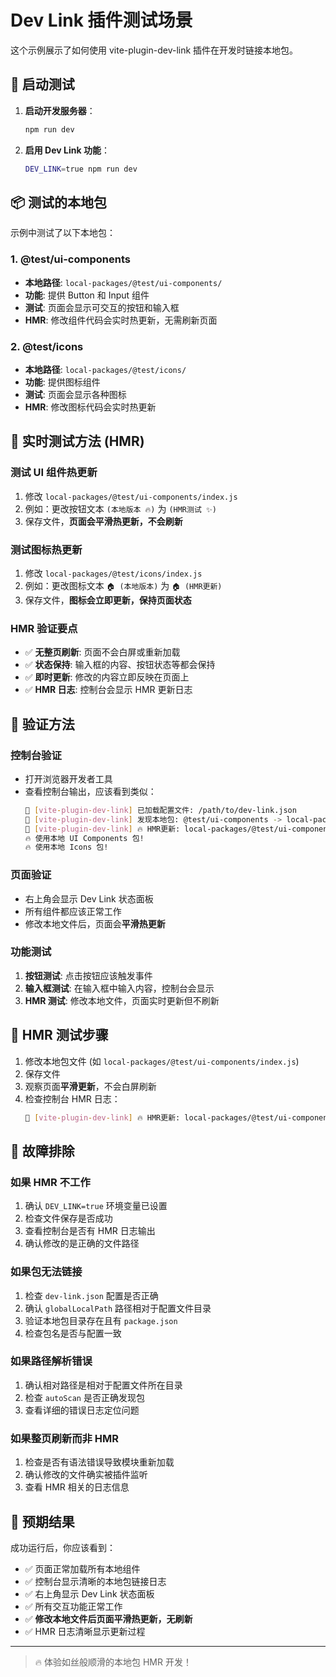 # Dev Link 插件测试场景

这个示例展示了如何使用 vite-plugin-dev-link 插件在开发时链接本地包。

## 🚀 启动测试

1. **启动开发服务器**：

    ```bash
    npm run dev
    ```

2. **启用 Dev Link 功能**：
    ```bash
    DEV_LINK=true npm run dev
    ```

## 📦 测试的本地包

示例中测试了以下本地包：

### 1. @test/ui-components

-   **本地路径**: `local-packages/@test/ui-components/`
-   **功能**: 提供 Button 和 Input 组件
-   **测试**: 页面会显示可交互的按钮和输入框
-   **HMR**: 修改组件代码会实时热更新，无需刷新页面

### 2. @test/icons

-   **本地路径**: `local-packages/@test/icons/`
-   **功能**: 提供图标组件
-   **测试**: 页面会显示各种图标
-   **HMR**: 修改图标代码会实时热更新

## 🔧 实时测试方法 (HMR)

### 测试 UI 组件热更新

1. 修改 `local-packages/@test/ui-components/index.js`
2. 例如：更改按钮文本 `(本地版本 🔥)` 为 `(HMR测试 ✨)`
3. 保存文件，**页面会平滑热更新，不会刷新**

### 测试图标热更新

1. 修改 `local-packages/@test/icons/index.js`
2. 例如：更改图标文本 `🏠 (本地版本)` 为 `🏠 (HMR更新)`
3. 保存文件，**图标会立即更新，保持页面状态**

### HMR 验证要点

-   ✅ **无整页刷新**: 页面不会白屏或重新加载
-   ✅ **状态保持**: 输入框的内容、按钮状态等都会保持
-   ✅ **即时更新**: 修改的内容立即反映在页面上
-   ✅ **HMR 日志**: 控制台会显示 HMR 更新日志

## 🎯 验证方法

### 控制台验证

-   打开浏览器开发者工具
-   查看控制台输出，应该看到类似：
    ```bash
    🔗 [vite-plugin-dev-link] 已加载配置文件: /path/to/dev-link.json
    🔗 [vite-plugin-dev-link] 发现本地包: @test/ui-components -> local-packages/@test/ui-components
    🔗 [vite-plugin-dev-link] 🔥 HMR更新: local-packages/@test/ui-components/index.js -> @test/ui-components
    🔥 使用本地 UI Components 包!
    🔥 使用本地 Icons 包!
    ```

### 页面验证

-   右上角会显示 Dev Link 状态面板
-   所有组件都应该正常工作
-   修改本地文件后，页面会**平滑热更新**

### 功能测试

1. **按钮测试**: 点击按钮应该触发事件
2. **输入框测试**: 在输入框中输入内容，控制台会显示
3. **HMR 测试**: 修改本地文件，页面实时更新但不刷新

## 🔄 HMR 测试步骤

1. 修改本地包文件 (如 `local-packages/@test/ui-components/index.js`)
2. 保存文件
3. 观察页面**平滑更新**，不会白屏刷新
4. 检查控制台 HMR 日志：
    ```bash
    🔗 [vite-plugin-dev-link] 🔥 HMR更新: local-packages/@test/ui-components/index.js -> @test/ui-components
    ```

## 🐛 故障排除

### 如果 HMR 不工作

1. 确认 `DEV_LINK=true` 环境变量已设置
2. 检查文件保存是否成功
3. 查看控制台是否有 HMR 日志输出
4. 确认修改的是正确的文件路径

### 如果包无法链接

1. 检查 `dev-link.json` 配置是否正确
2. 确认 `globalLocalPath` 路径相对于配置文件目录
3. 验证本地包目录存在且有 `package.json`
4. 检查包名是否与配置一致

### 如果路径解析错误

1. 确认相对路径是相对于配置文件所在目录
2. 检查 `autoScan` 是否正确发现包
3. 查看详细的错误日志定位问题

### 如果整页刷新而非 HMR

1. 检查是否有语法错误导致模块重新加载
2. 确认修改的文件确实被插件监听
3. 查看 HMR 相关的日志信息

## 📝 预期结果

成功运行后，你应该看到：

-   ✅ 页面正常加载所有本地组件
-   ✅ 控制台显示清晰的本地包链接日志
-   ✅ 右上角显示 Dev Link 状态面板
-   ✅ 所有交互功能正常工作
-   ✅ **修改本地文件后页面平滑热更新，无刷新**
-   ✅ HMR 日志清晰显示更新过程

---

> 🔥 体验如丝般顺滑的本地包 HMR 开发！
